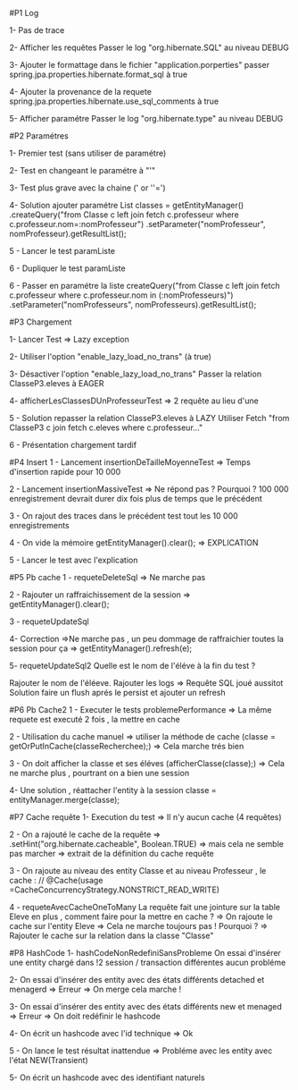 #P1 Log

1- Pas de trace

2- Afficher les requêtes
Passer le log "org.hibernate.SQL" au niveau DEBUG

3- Ajouter le formattage
dans le fichier "application.porperties" passer spring.jpa.properties.hibernate.format_sql à true

4- Ajouter la provenance de la requete
spring.jpa.properties.hibernate.use_sql_comments à true

5- Afficher paramétre
Passer le log "org.hibernate.type" au niveau DEBUG

#P2 Paramétres

1- Premier test (sans utiliser de paramétre)

2- Test en changeant le paramétre à "'"

3- Test plus grave avec la chaine (' or ''=')

4- Solution ajouter paramétre
		List<Classe> classes = getEntityManager()
				.createQuery("from Classe c left join fetch c.professeur where c.professeur.nom=:nomProfesseur")
				.setParameter("nomProfesseur", nomProfesseur).getResultList();
				

5 - Lancer le test paramListe

6 - Dupliquer le test paramListe

6 - Passer en paramétre la liste
createQuery("from Classe c left join fetch c.professeur where c.professeur.nom  in (:nomProfesseurs)")
				.setParameter("nomProfesseurs", nomProfesseurs).getResultList();

#P3 Chargement

1- Lancer Test 
=> Lazy exception

2- Utiliser l'option "enable_lazy_load_no_trans" (à true)

3- Désactiver l'option "enable_lazy_load_no_trans"
Passer la relation ClasseP3.eleves à EAGER

4- afficherLesClassesDUnProfesseurTest => 2 requête au lieu d'une

5 - Solution repasser la relation ClasseP3.eleves à LAZY
Utiliser Fetch "from ClasseP3 c join fetch c.eleves where c.professeur..."

6 - Présentation chargement tardif

#P4 Insert
1 - Lancement insertionDeTailleMoyenneTest
=> Temps d'insertion rapide pour 10 000

2 - Lancement insertionMassiveTest
=> Ne répond pas ? Pourquoi ? 100 000 enregistrement devrait durer dix fois plus de temps que le précédent

3 - On rajout des traces dans le précédent test tout les 10 000 enregistrements

4 - On vide la mémoire getEntityManager().clear();
=> EXPLICATION

5 - Lancer le test avec l'explication

#P5 Pb cache
1 - requeteDeleteSql
=> Ne marche pas

2 - Rajouter un raffraichissement de la session
=> getEntityManager().clear();

3 - requeteUpdateSql

4- Correction
=>Ne marche pas , un peu dommage de raffraichier toutes la session pour ça
=> getEntityManager().refresh(e);

5- requeteUpdateSql2
Quelle est le nom de l'éléve à la fin du test ?

Rajouter le nom de l'éléeve.
Rajouter les logs => Requête SQL joué aussitot
Solution faire un flush aprés le persist et ajouter un refresh

#P6 Pb Cache2
1 - Executer le tests problemePerformance 
=> La même requete est executé 2 fois , la mettre en cache

2 - Utilisation du cache manuel
=> utiliser la méthode de cache (classe = getOrPutInCache(classeRecherchee);)
=> Cela marche trés bien

3 - On doit afficher la classe et ses éléves  (afficherClasse(classe);)
=> Cela ne marche plus , pourtrant on a bien une session

4- Une solution  , réattacher l'entity à la session
classe = entityManager.merge(classe);

#P7 Cache requête
1- Execution du test => Il n'y aucun cache (4 requêtes) 

2 - On a rajouté le cache de la requête 
=> .setHint("org.hibernate.cacheable", Boolean.TRUE)
=> mais cela ne semble pas marcher
=> extrait de la définition du cache requête

3 - On rajoute  au niveau des entity Classe et au niveau Professeur , le cache :
	// @Cache(usage =CacheConcurrencyStrategy.NONSTRICT_READ_WRITE)

4 - requeteAvecCacheOneToMany
La requête fait une jointure sur la table Eleve en plus , comment faire pour la mettre en cache ?
=> On rajoute le cache sur l'entity Eleve
=> Cela ne marche toujours pas ! Pourquoi ?
=> Rajouter le cache sur la relation dans la classe "Classe"

#P8 HashCode
1- hashCodeNonRedefiniSansProbleme
On essai d'insérer une entity chargé dans !2 session / transaction différentes aucun probléme


2- On essai d'insérer des entity avec des états différents detached et menagerd => Erreur
=> On merge cela marche !


3- On essai d'insérer des entity avec des états différents new et menaged => Erreur
=> On doit redéfinir le hashcode

4- On écrit un hashcode avec l'id technique
=> Ok

5 - On lance le test résultat inattendue
=> Probléme avec les entity avec l'état NEW(Transient)

5- On écrit un hashcode avec des identifiant naturels 
